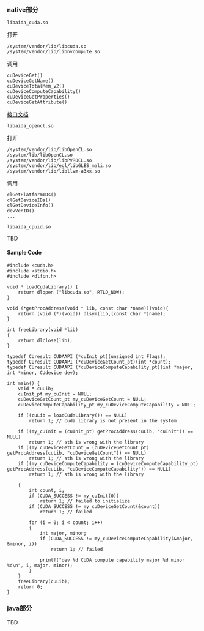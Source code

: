 ### native部分
`libaida_cuda.so`

打开

    /system/vendor/lib/libcuda.so
    /system/vendor/lib/libnvcompute.so
    
调用

    cuDeviceGet()
    cuDeviceGetName()
    cuDeviceTotalMem_v2()
    cuDeviceComputeCapability()
    cuDeviceGetProperties()
    cuDeviceGetAttribute()
    
[接口文档](https://www.cs.cmu.edu/afs/cs/academic/class/15668-s11/www/cuda-doc/html/group__CUDA__DEVICE_gef75aa30df95446a845f2a7b9fffbb7f.html)

`libaida_opencl.so`

打开

    /system/vendor/lib/libOpenCL.so
    /system/lib/libOpenCL.so
    /system/vendor/lib/libPVROCL.so
    /system/vendor/lib/egl/libGLES_mali.so
    /system/vendor/lib/libllvm-a3xx.so
    
调用

    clGetPlatformIDs()
    clGetDeviceIDs()
    clGetDeviceInfo()
    devVenID()
    ...
    
`libaida_cpuid.so`

TBD

#### Sample Code

    #include <cuda.h>
    #include <stdio.h>
    #include <dlfcn.h>

    void * loadCudaLibrary() {
        return dlopen ("libcuda.so", RTLD_NOW);
    }

    void (*getProcAddress(void * lib, const char *name))(void){
        return (void (*)(void)) dlsym(lib,(const char *)name);
    }

    int freeLibrary(void *lib)
    {
        return dlclose(lib);
    }

    typedef CUresult CUDAAPI (*cuInit_pt)(unsigned int Flags);
    typedef CUresult CUDAAPI (*cuDeviceGetCount_pt)(int *count);
    typedef CUresult CUDAAPI (*cuDeviceComputeCapability_pt)(int *major, int *minor, CUdevice dev);

    int main() {
        void * cuLib;
        cuInit_pt my_cuInit = NULL;
        cuDeviceGetCount_pt my_cuDeviceGetCount = NULL;
        cuDeviceComputeCapability_pt my_cuDeviceComputeCapability = NULL;

        if ((cuLib = loadCudaLibrary()) == NULL)
            return 1; // cuda library is not present in the system

        if ((my_cuInit = (cuInit_pt) getProcAddress(cuLib, "cuInit")) == NULL)
            return 1; // sth is wrong with the library
        if ((my_cuDeviceGetCount = (cuDeviceGetCount_pt) getProcAddress(cuLib, "cuDeviceGetCount")) == NULL)
            return 1; // sth is wrong with the library
        if ((my_cuDeviceComputeCapability = (cuDeviceComputeCapability_pt) getProcAddress(cuLib, "cuDeviceComputeCapability")) == NULL)
            return 1; // sth is wrong with the library

        {
            int count, i;
            if (CUDA_SUCCESS != my_cuInit(0))
                return 1; // failed to initialize
            if (CUDA_SUCCESS != my_cuDeviceGetCount(&count))
                return 1; // failed

            for (i = 0; i < count; i++)
            {
                int major, minor;
                if (CUDA_SUCCESS != my_cuDeviceComputeCapability(&major, &minor, i))
                    return 1; // failed

                printf("dev %d CUDA compute capability major %d minor %d\n", i, major, minor);
            }
        }
        freeLibrary(cuLib);
        return 0; 
    }

### java部分
TBD